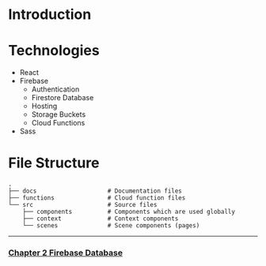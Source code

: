 # **Introduction**
# Technologies
* React
* Firebase
    * Authentication
    * Firestore Database
    * Hosting
    * Storage Buckets
    * Cloud Functions
* Sass

# File Structure
    .
    ├── docs                    # Documentation files
    ├── functions               # Cloud function files
    └── src                     # Source files
        ├── components          # Components which are used globally
        ├── context             # Context components
        └── scenes              # Scene components (pages)

---
### [Chapter 2 Firebase Database](./Firestore.md)
